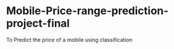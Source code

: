 # Mobile-Price-range-prediction-project-final
To Predict the price of a mobile using classification
